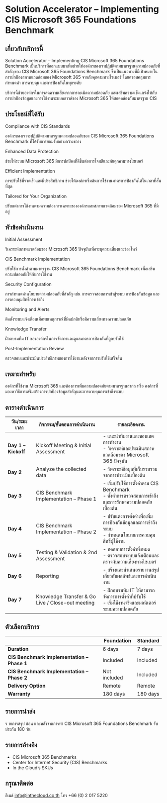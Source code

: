 # Solution Accelerator – Implementing CIS Microsoft 365 Foundations Benchmark

## เกี่ยวกับบริการนี้

Solution Accelerator – Implementing CIS Microsoft 365 Foundations Benchmark เป็นบริการที่ออกแบบมาเพื่อช่วยให้องค์กรของเราปฏิบัติตามมาตรฐานความปลอดภัยที่สำคัญของ CIS Microsoft 365 Foundations Benchmark ซึ่งเป็นแนวทางที่มีเป้าหมายในการปกป้องสภาพแวดล้อมของ Microsoft 365 จากภัยคุกคามทางไซเบอร์ โดยครอบคลุมการกำหนดค่า การควบคุม และการป้องกันในทุกระดับ

บริการนี้ช่วยองค์กรในการลดความเสี่ยงจากการละเมิดความปลอดภัย และเสริมความแข็งแกร่งให้กับการปกป้องข้อมูลและการใช้งานระบบคลาวด์ของ Microsoft 365 ให้สอดคล้องกับมาตรฐาน CIS

## ประโยชน์ที่ได้รับ

Compliance with CIS Standards

องค์กรของเราจะปฏิบัติตามมาตรฐานความปลอดภัยของ CIS Microsoft 365 Foundations Benchmark ที่ได้รับการยอมรับอย่างกว้างขวาง

Enhanced Data Protection

ช่วยให้ระบบ Microsoft 365 มีการปกป้องที่ดีขึ้นต่อการโจมตีและภัยคุกคามทางไซเบอร์

Efficient Implementation

การปรับใช้ที่รวดเร็วและมีประสิทธิภาพ ช่วยให้องค์กรเริ่มต้นการใช้งานมาตรการป้องกันได้ในเวลาที่สั้นที่สุด

Tailored for Your Organization

ปรับแต่งการใช้งานตามความต้องการเฉพาะขององค์กรและสภาพแวดล้อมของ Microsoft 365 ที่มีอยู่

## หัวข้อดำเนินงาน

Initial Assessment

วิเคราะห์สภาพแวดล้อมของ Microsoft 365 ปัจจุบันเพื่อระบุความเสี่ยงและช่องโหว่

CIS Benchmark Implementation

ปรับใช้การตั้งค่าตามมาตรฐาน CIS Microsoft 365 Foundations Benchmark เพื่อเสริมความปลอดภัยให้กับการใช้งาน

Security Configuration

การกำหนดค่านโยบายความปลอดภัยที่สำคัญ เช่น การตรวจสอบการเข้าสู่ระบบ การป้องกันข้อมูล และการควบคุมสิทธิ์การเข้าถึง

Monitoring and Alerts

ติดตั้งระบบแจ้งเตือนเมื่อพบเหตุการณ์ที่ผิดปกติหรือมีความเสี่ยงทางความปลอดภัย

Knowledge Transfer

ฝึกอบรมทีม IT ขององค์กรในการจัดการและดูแลมาตรการป้องกันที่ถูกปรับใช้

Post-Implementation Review

ตรวจสอบและประเมินประสิทธิภาพของการใช้งานหลังจากการปรับใช้เสร็จสิ้น

## เหมาะสำหรับ

องค์กรที่ใช้งาน Microsoft 365 และต้องการเพิ่มความปลอดภัยตามมาตรฐานสากล หรือ องค์กรที่มองหาวิธีการเสริมสร้างการปกป้องข้อมูลสำคัญและการควบคุมการเข้าถึงระบบ

## ตารางดำเนินการ

| **วัน/ระยะเวลา**        | **กิจกรรม/ขั้นตอนการดำเนินงาน**                     | **รายละเอียดงาน**                                                                                   |
|--------------------------|--------------------------------------------------------|-------------------------------------------------------------------------------------------------------|
| **Day 1 – Kickoff**       | Kickoff Meeting & Initial Assessment                   | - แนะนำทีมงานและขอบเขตการทำงาน<br> - วิเคราะห์และประเมินสภาพแวดล้อมของ Microsoft 365 ปัจจุบัน           |
| **Day 2**                | Analyze the collected data                             | - วิเคราะห์ข้อมูลที่เก็บรวบรวมจากการประเมินเบื้องต้น                                               |
| **Day 3**                | CIS Benchmark Implementation – Phase 1                 | - เริ่มปรับใช้การตั้งค่าตาม CIS Benchmark<br> - ตั้งค่าการตรวจสอบการเข้าถึงและการรักษาความปลอดภัยเบื้องต้น |
| **Day 4**                | CIS Benchmark Implementation – Phase 2                 | - ปรับแต่งการตั้งค่าเพื่อเพิ่มการป้องกันข้อมูลและการเข้าถึงระบบ<br> - กำหนดนโยบายการควบคุมสิทธิ์ผู้ใช้งาน   |
| **Day 5**                | Testing & Validation & 2nd Assessment                  | - ทดสอบการตั้งค่าทั้งหมด<br> - ตรวจสอบระบบแจ้งเตือนและตรวจจับความเสี่ยงทางไซเบอร์                       |
| **Day 6**                | Reporting                                              | - สร้างและนำเสนอรายงานสรุปเกี่ยวกับผลลัพธ์และการดำเนินงาน                                             |
| **Day 7**                | Knowledge Transfer & Go Live / Close-out meeting       | - ฝึกอบรมทีม IT ให้สามารถจัดการการตั้งค่าที่ปรับใช้<br> - เริ่มใช้งานจริงและมอนิเตอร์ระบบความปลอดภัย        |

 ## ตัวเลือกบริการ  

|        | **Foundation**               | **Standard**               |
|------------------------------|------------------------------|----------------------------|
| **Duration**                  | 6 days                       | 7 days                     |
| **CIS Benchmark Implementation – Phase 1** | Included                     | Included                   |
| **CIS Benchmark Implementation – Phase 2** | Not included                 | Included                   |
| **Delivery Option**           | Remote                       | Remote                     |
| **Warranty**                  | 180 days                     | 180 days                   |

## รายการนำส่ง
ร
ายการสรุป ก่อน และหลังจากการทำ CIS Microsoft 365 Foundations Benchmark
รับประกัน 180 วัน

## รายการอ้างอิง

- CIS Microsoft 365 Benchmarks
- Center for Internet Security (CIS) Benchmarks
- In the Cloud’s SKUs

## กรุณาติดต่อ

อีเมล์ info@inthecloud.co.th โทร +66 (0) 2 017 5220
